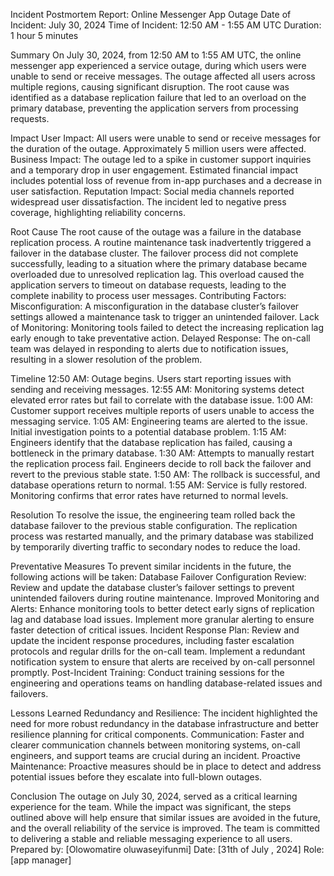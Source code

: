 Incident Postmortem Report: Online Messenger App Outage
Date of Incident: July 30, 2024
 Time of Incident: 12:50 AM - 1:55 AM UTC
 Duration: 1 hour 5 minutes

Summary
On July 30, 2024, from 12:50 AM to 1:55 AM UTC, the online messenger app experienced a service outage, during which users were unable to send or receive messages. The outage affected all users across multiple regions, causing significant disruption. The root cause was identified as a database replication failure that led to an overload on the primary database, preventing the application servers from processing requests.

Impact
User Impact: All users were unable to send or receive messages for the duration of the outage. Approximately 5 million users were affected.
Business Impact: The outage led to a spike in customer support inquiries and a temporary drop in user engagement. Estimated financial impact includes potential loss of revenue from in-app purchases and a decrease in user satisfaction.
Reputation Impact: Social media channels reported widespread user dissatisfaction. The incident led to negative press coverage, highlighting reliability concerns.

Root Cause
The root cause of the outage was a failure in the database replication process. A routine maintenance task inadvertently triggered a failover in the database cluster. The failover process did not complete successfully, leading to a situation where the primary database became overloaded due to unresolved replication lag. This overload caused the application servers to timeout on database requests, leading to the complete inability to process user messages.
Contributing Factors:
Misconfiguration: A misconfiguration in the database cluster’s failover settings allowed a maintenance task to trigger an unintended failover.
Lack of Monitoring: Monitoring tools failed to detect the increasing replication lag early enough to take preventative action.
Delayed Response: The on-call team was delayed in responding to alerts due to notification issues, resulting in a slower resolution of the problem.

Timeline
12:50 AM: Outage begins. Users start reporting issues with sending and receiving messages.
12:55 AM: Monitoring systems detect elevated error rates but fail to correlate with the database issue.
1:00 AM: Customer support receives multiple reports of users unable to access the messaging service.
1:05 AM: Engineering teams are alerted to the issue. Initial investigation points to a potential database problem.
1:15 AM: Engineers identify that the database replication has failed, causing a bottleneck in the primary database.
1:30 AM: Attempts to manually restart the replication process fail. Engineers decide to roll back the failover and revert to the previous stable state.
1:50 AM: The rollback is successful, and database operations return to normal.
1:55 AM: Service is fully restored. Monitoring confirms that error rates have returned to normal levels.

Resolution
To resolve the issue, the engineering team rolled back the database failover to the previous stable configuration. The replication process was restarted manually, and the primary database was stabilized by temporarily diverting traffic to secondary nodes to reduce the load.

Preventative Measures
To prevent similar incidents in the future, the following actions will be taken:
Database Failover Configuration Review:
Review and update the database cluster’s failover settings to prevent unintended failovers during routine maintenance.
Improved Monitoring and Alerts:
Enhance monitoring tools to better detect early signs of replication lag and database load issues.
Implement more granular alerting to ensure faster detection of critical issues.
Incident Response Plan:
Review and update the incident response procedures, including faster escalation protocols and regular drills for the on-call team.
Implement a redundant notification system to ensure that alerts are received by on-call personnel promptly.
Post-Incident Training:
Conduct training sessions for the engineering and operations teams on handling database-related issues and failovers.

Lessons Learned
Redundancy and Resilience: The incident highlighted the need for more robust redundancy in the database infrastructure and better resilience planning for critical components.
Communication: Faster and clearer communication channels between monitoring systems, on-call engineers, and support teams are crucial during an incident.
Proactive Maintenance: Proactive measures should be in place to detect and address potential issues before they escalate into full-blown outages.

Conclusion
The outage on July 30, 2024, served as a critical learning experience for the team. While the impact was significant, the steps outlined above will help ensure that similar issues are avoided in the future, and the overall reliability of the service is improved. The team is committed to delivering a stable and reliable messaging experience to all users.
Prepared by: [Olowomatire oluwaseyifunmi]
 Date: [31th of July , 2024]
 Role: [app manager]
